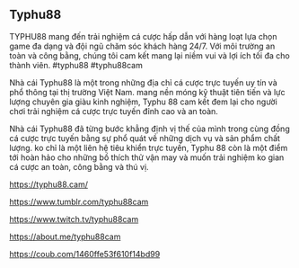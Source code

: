 ## Typhu88

TYPHU88 mang đến trải nghiệm cá cược hấp dẫn với hàng loạt lựa chọn game đa dạng và đội ngũ chăm sóc khách hàng 24/7.
Với môi trường an toàn và công bằng, chúng tôi cam kết mang lại niềm vui và lợi ích tối đa cho thành viên.
#typhu88 #typhu88cam

Nhà cái Typhu88 là một trong những địa chỉ cá cược trực tuyến uy tín và phổ thông tại thị trường Việt Nam. mang nền móng kỹ thuật tiên tiến và lực lượng chuyên gia giàu kinh nghiệm, Typhu 88 cam kết đem lại cho người chơi trải nghiệm cá cược trực tuyến đỉnh cao và an toàn.

Nhà cái Typhu88 đã từng bước khẳng định vị thế của mình trong cùng đồng cá cược trực tuyến bằng sự phổ quát về những dịch vụ và sản phẩm chất lượng. ko chỉ là một liên hệ tiêu khiển trực tuyến, Typhu 88 còn là một điểm tới hoàn hảo cho những bồ thích thử vận may và muốn trải nghiệm ko gian cá cược an toàn, công bằng và thú vị.

https://typhu88.cam/

https://www.tumblr.com/typhu88cam

https://www.twitch.tv/typhu88cam

https://about.me/typhu88cam

https://coub.com/1460ffe53f610f14bd99
